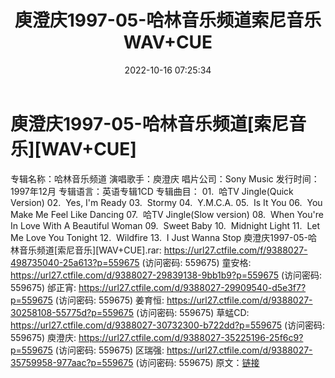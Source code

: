 ﻿---
title: 庾澄庆1997-05-哈林音乐频道索尼音乐WAV+CUE
date: 2022-10-16 07:25:34
categories: WAV车载音乐、镜像
tags: 华语中文
---
# 庾澄庆1997-05-哈林音乐频道[索尼音乐][WAV+CUE]

专辑名称：哈林音乐频道
演唱歌手：庾澄庆
唱片公司：Sony Music
发行时间：1997年12月
专辑语言：英语专辑1CD
专辑曲目：
01.  哈TV Jingle(Quick Version)
02.  Yes, I'm Ready
03.  Stormy
04.  Y.M.C.A.
05.  Is It You
06.  You Make Me Feel Like Dancing
07.  哈TV Jingle(Slow version)
08.  When You're In Love With A Beautiful
Woman
09.  Sweet Baby
10.  Midnight Light
11.  Let Me Love You Tonight
12.  Wildfire
13.  I Just Wanna Stop
庾澄庆1997-05-哈林音乐频道[索尼音乐][WAV+CUE].rar:
https://url27.ctfile.com/f/9388027-498735040-25a613?p=559675
(访问密码: 559675)
童安格: https://url27.ctfile.com/d/9388027-29839138-9bb1b9?p=559675
(访问密码: 559675)
邰正宵: https://url27.ctfile.com/d/9388027-29909540-d5e3f7?p=559675
(访问密码: 559675)
姜育恒: https://url27.ctfile.com/d/9388027-30258108-55775d?p=559675
(访问密码: 559675)
草蜢CD: https://url27.ctfile.com/d/9388027-30732300-b722dd?p=559675
(访问密码: 559675)
庾澄庆: https://url27.ctfile.com/d/9388027-35225196-25f6c9?p=559675
(访问密码: 559675)
区瑞强: https://url27.ctfile.com/d/9388027-35759958-977aac?p=559675
(访问密码: 559675)
原文：[链接](https://blog.sina.com.cn/s/blog_1647c7e7601030zwr.html)